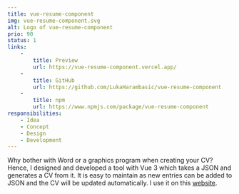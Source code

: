 ```yaml
---
title: vue-resume-component
img: vue-resume-component.svg
alt: Logo of vue-resume-component
prio: 90
status: 1
links:
    -
        title: Preview
        url: https://vue-resume-component.vercel.app/
    -
        title: GitHub
        url: https://github.com/LukaHarambasic/vue-resume-component
    -
        title: npm
        url: https://www.npmjs.com/package/vue-resume-component
responsibilities:
    - Idea
    - Concept
    - Design
    - Development
---
```


Why bother with Word or a graphics program when creating your CV? Hence, I designed and developed a tool with Vue 3 which takes a JSON and generates a CV from it. It is easy to maintain as new entries can be added to JSON and the CV will be updated automatically. I use it on this [website](/cv).
